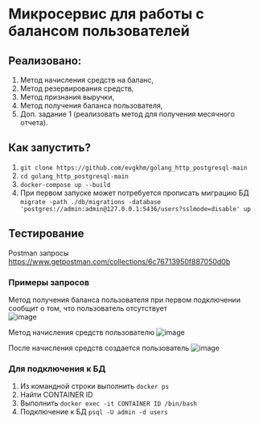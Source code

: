 # Микросервис для работы с балансом пользователей
## Реализовано:
1. Метод начисления средств на баланс,
2. Метод резервирования средств,
3. Метод признания выручки,
4. Метод получения баланса пользователя,
5. Доп. задание 1 (реализовать метод для получения месячного отчета).

## Как запустить?
1. `git clone https://github.com/evgkhm/golang_http_postgresql-main`
2. `cd golang_http_postgresql-main`
3. `docker-compose up --build`  
4. При первом запуске может потребуется прописать миграцию БД
`migrate -path ./db/migrations -database 'postgres://admin:admin@127.0.0.1:5436/users?sslmode=disable' up`

## Тестирование
Postman запросы
https://www.getpostman.com/collections/6c76713950f887050d0b

### Примеры запросов
Метод получения баланса пользователя при первом подключении сообщит о том, что пользователь отсутствует  
![image](https://user-images.githubusercontent.com/110117813/200485739-49d09784-19c7-4b3a-a6e0-546b69446bdd.png)

Метод начисления средств пользователю
![image](https://user-images.githubusercontent.com/110117813/200485869-265a0a38-c134-4be5-b804-23c980c3ad9a.png)

После начисления средств создается пользователь
![image](https://user-images.githubusercontent.com/110117813/200486013-d32bc55b-a06a-4a75-902a-cc545d91dd43.png)


### Для подключения к БД
1. Из командной строки выполнить `docker ps`
2. Найти CONTAINER ID
3. Выполнить `docker exec -it CONTAINER ID /bin/bash`
4. Подключение к БД `psql -U admin -d users`
